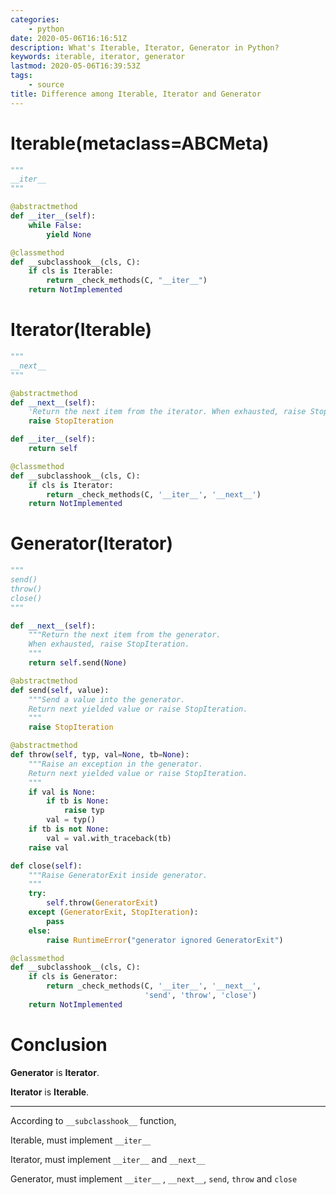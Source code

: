 ```yaml
---
categories:
    - python
date: 2020-05-06T16:16:51Z
description: What's Iterable, Iterator, Generator in Python?
keywords: iterable, iterator, generator
lastmod: 2020-05-06T16:39:53Z
tags:
    - source
title: Difference among Iterable, Iterator and Generator
---
```




# Iterable(metaclass=ABCMeta)

```python
"""
__iter__
"""

@abstractmethod
def __iter__(self):
    while False:
        yield None

@classmethod
def __subclasshook__(cls, C):
    if cls is Iterable:
        return _check_methods(C, "__iter__")
    return NotImplemented
```

# Iterator(Iterable)

```python
"""
__next__
"""

@abstractmethod
def __next__(self):
    'Return the next item from the iterator. When exhausted, raise StopIteration'
    raise StopIteration

def __iter__(self):
    return self

@classmethod
def __subclasshook__(cls, C):
    if cls is Iterator:
        return _check_methods(C, '__iter__', '__next__')
    return NotImplemented
```

# Generator(Iterator)

```python
"""
send()
throw()
close()
"""

def __next__(self):
    """Return the next item from the generator.
    When exhausted, raise StopIteration.
    """
    return self.send(None)

@abstractmethod
def send(self, value):
    """Send a value into the generator.
    Return next yielded value or raise StopIteration.
    """
    raise StopIteration

@abstractmethod
def throw(self, typ, val=None, tb=None):
    """Raise an exception in the generator.
    Return next yielded value or raise StopIteration.
    """
    if val is None:
        if tb is None:
            raise typ
        val = typ()
    if tb is not None:
        val = val.with_traceback(tb)
    raise val

def close(self):
    """Raise GeneratorExit inside generator.
    """
    try:
        self.throw(GeneratorExit)
    except (GeneratorExit, StopIteration):
        pass
    else:
        raise RuntimeError("generator ignored GeneratorExit")

@classmethod
def __subclasshook__(cls, C):
    if cls is Generator:
        return _check_methods(C, '__iter__', '__next__',
                              'send', 'throw', 'close')
    return NotImplemented
```

# Conclusion

**Generator** is **Iterator**.

**Iterator** is **Iterable**.

---

According to `__subclasshook__` function,

Iterable, must implement `__iter__`

Iterator, must implement `__iter__` and `__next__`

Generator, must implement `__iter__` , `__next__`, `send`, `throw` and `close`

